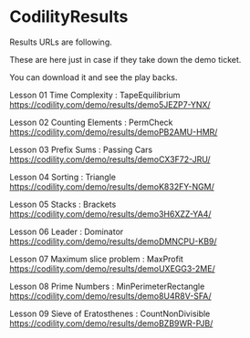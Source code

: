 CodilityResults
===============

Results URLs are following.

These are here just in case if they take down the demo ticket.

You can download it and see the play backs.

Lesson 01 Time Complexity : TapeEquilibrium
https://codility.com/demo/results/demo5JEZP7-YNX/

Lesson 02 Counting Elements : PermCheck
https://codility.com/demo/results/demoPB2AMU-HMR/

Lesson 03 Prefix Sums : Passing Cars 
https://codility.com/demo/results/demoCX3F72-JRU/

Lesson 04 Sorting : Triangle 
https://codility.com/demo/results/demoK832FY-NGM/

Lesson 05 Stacks : Brackets
https://codility.com/demo/results/demo3H6XZZ-YA4/

Lesson 06 Leader : Dominator
https://codility.com/demo/results/demoDMNCPU-KB9/

Lesson 07 Maximum slice problem : MaxProfit
https://codility.com/demo/results/demoUXEGG3-2ME/

Lesson 08 Prime Numbers : MinPerimeterRectangle
https://codility.com/demo/results/demo8U4R8V-SFA/

Lesson 09 Sieve of Eratosthenes : CountNonDivisible
https://codility.com/demo/results/demoBZB9WR-PJB/

